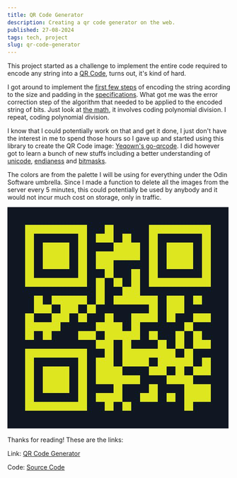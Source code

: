 ```yaml
---
title: QR Code Generator
description: Creating a qr code generator on the web.
published: 27-08-2024
tags: tech, project
slug: qr-code-generator
---
```


This project started as a challenge to implement the entire
code required to encode any string into a [QR Code](https://en.wikipedia.org/wiki/QR_code),
turns out, it's kind of hard.

I got around to implement the [first few steps](https://github.com/odin-software/qr/commit/216ba4d1ecb114eb32f7c6454191e0d3848f4db3)
of encoding the string acording to the size and padding in the
[specifications](https://www.qrcode.com/en/about/standards.html).
What got me was the error correction step of the algorithm that
needed to be applied to the encoded string of bits. Just look at
[the math](https://en.wikipedia.org/wiki/Reed%E2%80%93Solomon_error_correction),
it involves coding polynomial division. I repeat, coding
polynomial division.

I know that I could potentially work on that and get it done,
I just don't have the interest in me to spend those hours so
I gave up and started using this library to create the QR Code
image: [Yeqown's go-qrcode](https://github.com/yeqown/go-qrcode?tab=readme-ov-file).
I did however got to learn a bunch of new stuffs including a
better understanding of [unicode](https://www.joelonsoftware.com/2003/10/08/the-absolute-minimum-every-software-developer-absolutely-positively-must-know-about-unicode-and-character-sets-no-excuses),
[endianess](https://en.wikipedia.org/wiki/Endianness) and
[bitmasks](https://www.practical-go-lessons.com/chap-27-enum-iota-and-bitmask#fig:AND-NOT).

The colors are from the palette I will be using for everything
under the Odin Software umbrella. Since I made a function to delete
all the images from the server every 5 minutes, this could potentially
be used by anybody and it would not incur much cost on storage, only
in traffic.

![QR Code](/static/images/qr_c.png "QR Code")

Thanks for reading! These are the links:

Link: [QR Code Generator](https://qr.odin.do)

Code: [Source Code](https://github.com/odin-software/qr)
